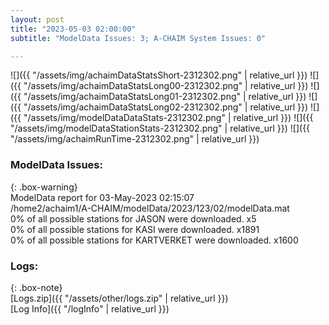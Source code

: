 ```yaml
---
layout: post
title: "2023-05-03 02:00:00"
subtitle: "ModelData Issues: 3; A-CHAIM System Issues: 0"

---
```


![]({{ "/assets/img/achaimDataStatsShort-2312302.png" | relative_url }})
![]({{ "/assets/img/achaimDataStatsLong00-2312302.png" | relative_url }})
![]({{ "/assets/img/achaimDataStatsLong01-2312302.png" | relative_url }})
![]({{ "/assets/img/achaimDataStatsLong02-2312302.png" | relative_url }})
![]({{ "/assets/img/modelDataDataStats-2312302.png" | relative_url }})
![]({{ "/assets/img/modelDataStationStats-2312302.png" | relative_url }})
![]({{ "/assets/img/achaimRunTime-2312302.png" | relative_url }})


### ModelData Issues:  
  
{: .box-warning}  
 ModelData report for 03-May-2023 02:15:07   
 /home2/achaim1/A-CHAIM/modelData/2023/123/02/modelData.mat   
 0% of all possible stations for JASON were downloaded. x5   
 0% of all possible stations for KASI were downloaded. x1891   
 0% of all possible stations for KARTVERKET were downloaded. x1600   
  


### Logs:  
  
{: .box-note}  
[Logs.zip]({{ "/assets/other/logs.zip" | relative_url }})  
[Log Info]({{ "/logInfo" | relative_url }})  
